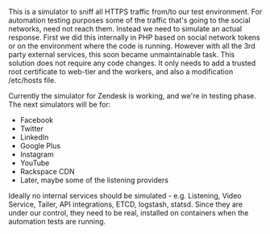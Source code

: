 This is a simulator to sniff all HTTPS traffic from/to our test environment. For automation testing purposes some of
the traffic that's going to the social networks, need not reach them. Instead we need to simulate an actual response.
First we did this internally in PHP based on social network tokens or on the environment where the code is running.
However with all the 3rd party external services, this soon became unmaintainable task. This solution does not require
any code changes. It only needs to add a trusted root certificate to web-tier and the workers, and also a modification
 /etc/hosts file.

Currently the simulator for Zendesk is working, and we're in testing phase. The next simulators will be for:
  * Facebook
  * Twitter
  * LinkedIn
  * Google Plus
  * Instagram
  * YouTube
  * Rackspace CDN
  * Later, maybe some of the listening providers

Ideally no internal services should be simulated - e.g. Listening, Video Service, Tailer, API integrations, ETCD,
 logstash, statsd. Since they are under our control, they need to be real, installed on containers when the automation
 tests are running.